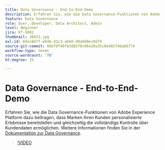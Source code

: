```yaml
---
title: Data Governance - End-to-End-Demo
description: Erfahren Sie, wie die Data Governance-Funktionen von Adobe Experience Platform dazu beitragen, dass Marken ihren Kunden personalisierte Erlebnisse bereitstellen und gleichzeitig die vollständige Kontrolle über Kundendaten ermöglichen.
feature: Data Governance
role: User, Developer, Data Architect, Admin
level: Beginner
jira: KT-5802
thumbnail: 36653.jpg
exl-id: 84ac047f-eb46-41c3-a6b0-d0a9d0ec0d79
source-git-commit: 00ef0f40fb3d82f0c06428a35c0e402f46ab6774
workflow-type: tm+mt
source-wordcount: '70'
ht-degree: 1%

---
```


# Data Governance - End-to-End-Demo

Erfahren Sie, wie die Data Governance-Funktionen von Adobe Experience Platform dazu beitragen, dass Marken ihren Kunden personalisierte Erlebnisse bereitstellen und gleichzeitig die vollständige Kontrolle über Kundendaten ermöglichen. Weitere Informationen finden Sie in der [Dokumentation zur Data Governance](https://experienceleague.adobe.com/docs/experience-platform/data-governance/home.html?lang=de).

>[!VIDEO](https://video.tv.adobe.com/v/36653?learn=on)
